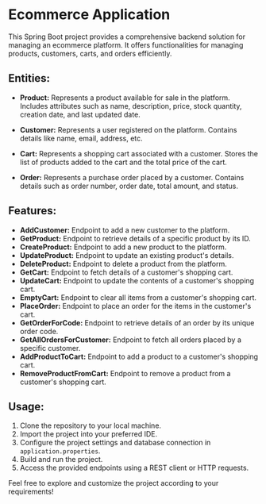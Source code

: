 # Ecommerce Application

This Spring Boot project provides a comprehensive backend solution for managing an ecommerce platform. It offers functionalities for managing products, customers, carts, and orders efficiently.

## Entities:

- **Product:** Represents a product available for sale in the platform. Includes attributes such as name, description, price, stock quantity, creation date, and last updated date.

- **Customer:** Represents a user registered on the platform. Contains details like name, email, address, etc.

- **Cart:** Represents a shopping cart associated with a customer. Stores the list of products added to the cart and the total price of the cart.

- **Order:** Represents a purchase order placed by a customer. Contains details such as order number, order date, total amount, and status.

## Features:

- **AddCustomer:** Endpoint to add a new customer to the platform.
- **GetProduct:** Endpoint to retrieve details of a specific product by its ID.
- **CreateProduct:** Endpoint to add a new product to the platform.
- **UpdateProduct:** Endpoint to update an existing product's details.
- **DeleteProduct:** Endpoint to delete a product from the platform.
- **GetCart:** Endpoint to fetch details of a customer's shopping cart.
- **UpdateCart:** Endpoint to update the contents of a customer's shopping cart.
- **EmptyCart:** Endpoint to clear all items from a customer's shopping cart.
- **PlaceOrder:** Endpoint to place an order for the items in the customer's cart.
- **GetOrderForCode:** Endpoint to retrieve details of an order by its unique order code.
- **GetAllOrdersForCustomer:** Endpoint to fetch all orders placed by a specific customer.
- **AddProductToCart:** Endpoint to add a product to a customer's shopping cart.
- **RemoveProductFromCart:** Endpoint to remove a product from a customer's shopping cart.

## Usage:

1. Clone the repository to your local machine.
2. Import the project into your preferred IDE.
3. Configure the project settings and database connection in `application.properties`.
4. Build and run the project.
5. Access the provided endpoints using a REST client or HTTP requests.

Feel free to explore and customize the project according to your requirements!

